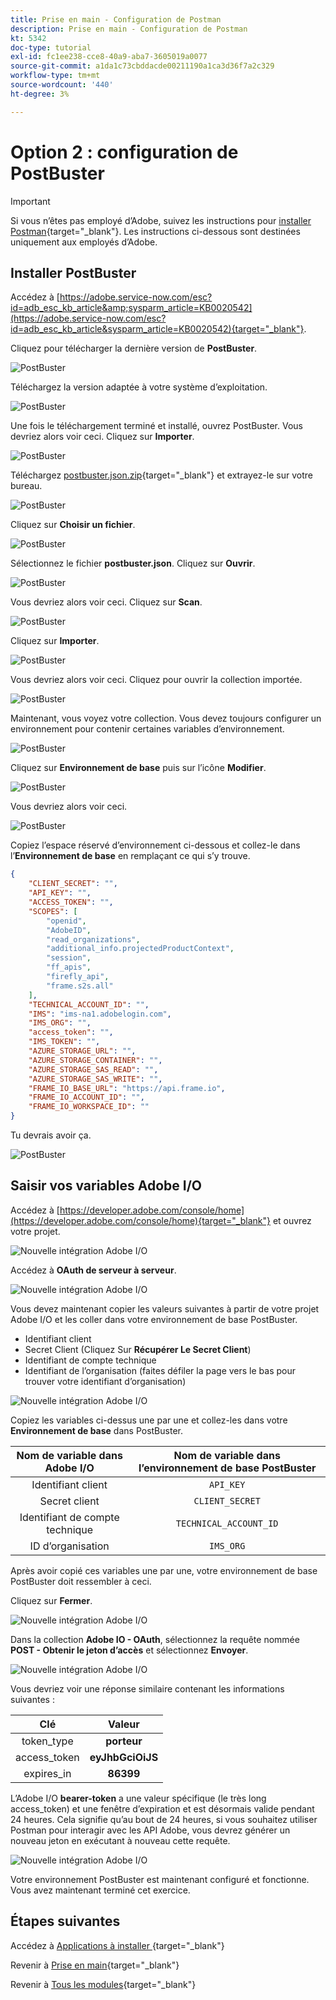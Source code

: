 ```yaml
---
title: Prise en main - Configuration de Postman
description: Prise en main - Configuration de Postman
kt: 5342
doc-type: tutorial
exl-id: fc1ee238-cce8-40a9-aba7-3605019a0077
source-git-commit: a1da1c73cbddacde00211190a1ca3d36f7a2c329
workflow-type: tm+mt
source-wordcount: '440'
ht-degree: 3%

---
```


# Option 2 : configuration de PostBuster

>[!IMPORTANT]
>
>Si vous n’êtes pas employé d’Adobe, suivez les instructions pour [installer Postman](./ex7.md){target="_blank"}. Les instructions ci-dessous sont destinées uniquement aux employés d’Adobe.

## Installer PostBuster

Accédez à [https://adobe.service-now.com/esc?id=adb_esc_kb_article&amp;sysparm_article=KB0020542](https://adobe.service-now.com/esc?id=adb_esc_kb_article&sysparm_article=KB0020542){target="_blank"}.

Cliquez pour télécharger la dernière version de **PostBuster**.

![PostBuster](./images/pb1.png)

Téléchargez la version adaptée à votre système d’exploitation.

![PostBuster](./images/pb2.png)

Une fois le téléchargement terminé et installé, ouvrez PostBuster. Vous devriez alors voir ceci. Cliquez sur **Importer**.

![PostBuster](./images/pb3.png)

Téléchargez [postbuster.json.zip](./../../../assets/postman/postbuster.json.zip){target="_blank"} et extrayez-le sur votre bureau.

![PostBuster](./images/pbpb.png)

Cliquez sur **Choisir un fichier**.

![PostBuster](./images/pb4.png)

Sélectionnez le fichier **postbuster.json**. Cliquez sur **Ouvrir**.

![PostBuster](./images/pb5.png)

Vous devriez alors voir ceci. Cliquez sur **Scan**.

![PostBuster](./images/pb6.png)

Cliquez sur **Importer**.

![PostBuster](./images/pb7.png)

Vous devriez alors voir ceci. Cliquez pour ouvrir la collection importée.

![PostBuster](./images/pb8.png)

Maintenant, vous voyez votre collection. Vous devez toujours configurer un environnement pour contenir certaines variables d’environnement.

![PostBuster](./images/pb9.png)

Cliquez sur **Environnement de base** puis sur l’icône **Modifier**.

![PostBuster](./images/pb10.png)

Vous devriez alors voir ceci.

![PostBuster](./images/pb11.png)

Copiez l’espace réservé d’environnement ci-dessous et collez-le dans l’**Environnement de base** en remplaçant ce qui s’y trouve.

```json
{
	"CLIENT_SECRET": "",
	"API_KEY": "",
	"ACCESS_TOKEN": "",
	"SCOPES": [
		"openid",
		"AdobeID",
		"read_organizations", 
		"additional_info.projectedProductContext", 
		"session",
		"ff_apis",
		"firefly_api",
		"frame.s2s.all"
	],
	"TECHNICAL_ACCOUNT_ID": "",
	"IMS": "ims-na1.adobelogin.com",
	"IMS_ORG": "",
	"access_token": "",
	"IMS_TOKEN": "",
	"AZURE_STORAGE_URL": "",
	"AZURE_STORAGE_CONTAINER": "",
	"AZURE_STORAGE_SAS_READ": "",
	"AZURE_STORAGE_SAS_WRITE": "",
	"FRAME_IO_BASE_URL": "https://api.frame.io",
	"FRAME_IO_ACCOUNT_ID": "",
	"FRAME_IO_WORKSPACE_ID": ""
}
```

Tu devrais avoir ça.

![PostBuster](./images/pb12.png)

## Saisir vos variables Adobe I/O

Accédez à [https://developer.adobe.com/console/home](https://developer.adobe.com/console/home){target="_blank"} et ouvrez votre projet.

![Nouvelle intégration Adobe I/O](./images/iopr.png)

Accédez à **OAuth de serveur à serveur**.

![Nouvelle intégration Adobe I/O](./images/iopbvar1.png)

Vous devez maintenant copier les valeurs suivantes à partir de votre projet Adobe I/O et les coller dans votre environnement de base PostBuster.

- Identifiant client
- Secret Client (Cliquez Sur **Récupérer Le Secret Client**)
- Identifiant de compte technique
- Identifiant de l’organisation (faites défiler la page vers le bas pour trouver votre identifiant d’organisation)

![Nouvelle intégration Adobe I/O](./images/iopbvar2.png)

Copiez les variables ci-dessus une par une et collez-les dans votre **Environnement de base** dans PostBuster.

| Nom de variable dans Adobe I/O | Nom de variable dans l’environnement de base PostBuster |
|:-------------:| :---------------:| 
| Identifiant client | `API_KEY` |
| Secret client | `CLIENT_SECRET` |
| Identifiant de compte technique | `TECHNICAL_ACCOUNT_ID` |
| ID d’organisation | `IMS_ORG` |

Après avoir copié ces variables une par une, votre environnement de base PostBuster doit ressembler à ceci.

Cliquez sur **Fermer**.

![Nouvelle intégration Adobe I/O](./images/iopbvar3.png)

Dans la collection **Adobe IO - OAuth**, sélectionnez la requête nommée **POST - Obtenir le jeton d’accès** et sélectionnez **Envoyer**.

![Nouvelle intégration Adobe I/O](./images/iopbvar3a.png)

Vous devriez voir une réponse similaire contenant les informations suivantes :

| Clé | Valeur |
|:-------------:| :---------------:| 
| token_type | **porteur** |
| access_token | **eyJhbGciOiJS** |
| expires_in | **86399** |

L’Adobe I/O **bearer-token** a une valeur spécifique (le très long access_token) et une fenêtre d’expiration et est désormais valide pendant 24 heures. Cela signifie qu’au bout de 24 heures, si vous souhaitez utiliser Postman pour interagir avec les API Adobe, vous devrez générer un nouveau jeton en exécutant à nouveau cette requête.

![Nouvelle intégration Adobe I/O](./images/iopbvar4.png)

Votre environnement PostBuster est maintenant configuré et fonctionne. Vous avez maintenant terminé cet exercice.

## Étapes suivantes

Accédez à [ Applications à installer ](./ex9.md){target="_blank"}

Revenir à [Prise en main](./getting-started.md){target="_blank"}

Revenir à [Tous les modules](./../../../overview.md){target="_blank"}
